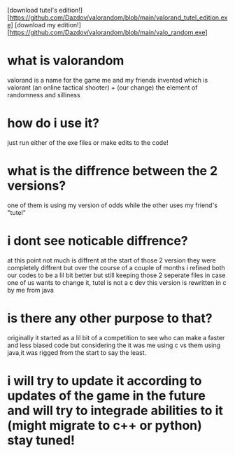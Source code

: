 [download tutel's edition!][https://github.com/Dazdov/valorandom/blob/main/valorand_tutel_edition.exe]
[download my edition!][https://github.com/Dazdov/valorandom/blob/main/valo_random.exe]

# what is valorandom


valorand is a name for the game me and my friends invented which is valorant (an online tactical shooter) + (our change) the element of randomness and silliness


# how do i use it?

just run either of the exe files or make edits to the code!


# what is the diffrence between the 2 versions?

one of them is using my version of odds while the other uses my friend's "tutel"


# i dont see noticable diffrence?


at this point not much is diffrent at the start of those 2 version they were completely diffrent but over the course of a couple of months i refined both our codes to be a lil bit better but still keeping those 2 seperate files in case one of us wants to change it, tutel is not a c dev this version is rewritten in c by me from java


# is there any other purpose to that?

originally it started as a lil bit of a competition to see who can make a faster and less biased code but considering the it was me using c vs them using java,it was rigged from the start to say the least.


# i will try to update it according to updates of the game in the future and will try to integrade abilities to it (might migrate to c++ or python) stay tuned!
